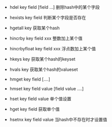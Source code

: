 * hdel key field [field ...] 删除hash中的某个字段 
* hexists key field 判断某个字段是否存在 
* hgetall key 获取某个hash
* hincrby key field xxx 整数加上某个值
* hincrbyfloat key field xxx 浮点数加上某个值

* hkeys key 获取某个hash的keyset
* hvals key 获取某个hash的valueset
* hmget key field [....]
* hmset key field value [field value ....]
* hset key field value  单个值设置
* hget key field 获取单个值

* hsetnx key field value 当hash中不存在时才设置值




